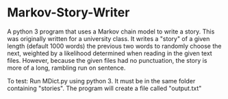 # Markov-Story-Writer
A python 3 program that uses a Markov chain model to write a story.
This was originally written for a university class.
It writes a "story" of a given length (default 1000 words) the previous two words to randomly choose the next, weighted by a likelihood determined when reading in the given text files. However, because the given files had no punctuation, the story is more of a long, rambling run on sentence.

To test: Run MDict.py using python 3. It must be in the same folder containing "stories". The program will create a file called "output.txt"

